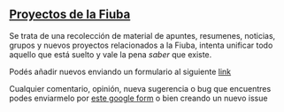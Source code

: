 ## [Proyectos de la Fiuba](https://alepaff.github.io/sabelo-fiuba/)

Se trata de una recolección de material de apuntes, resumenes, noticias, grupos y nuevos proyectos relacionados a la Fiuba, intenta unificar todo aquello que está suelto y vale la pena *saber* que existe.

Podés añadir nuevos enviando un formulario al siguiente [link](https://docs.google.com/forms/d/e/1FAIpQLSe9v8y4L8Dtek3y9u8d5uSiB5SK-P-3FUvo1nhOJIF-pD8j3A/viewform)

Cualquier comentario, opinión, nueva sugerencia o bug que encuentres podes enviarmelo por [este google form]( https://docs.google.com/forms/d/e/1FAIpQLScHmIO1xOiU0hGEVrJgEbKwY8YR4RDCv7aPU451oGFxkY_rgg/viewform) o bien creando un nuevo issue
